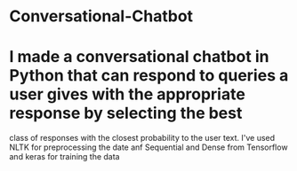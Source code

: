 # Conversational-Chatbot
# I made a conversational chatbot in Python that can respond to queries a user gives with the appropriate response by selecting the best 
  class of responses with the closest probability to the user text. I've used NLTK for preprocessing the date anf Sequential and Dense from 
  Tensorflow and keras for training the data 
